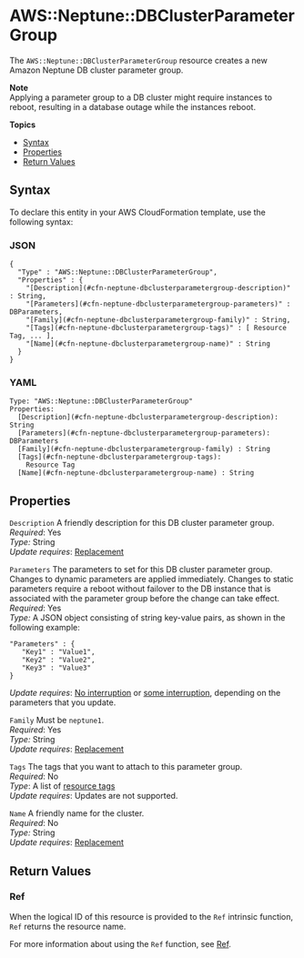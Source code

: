 # AWS::Neptune::DBClusterParameterGroup<a name="aws-resource-neptune-dbclusterparametergroup"></a>

The `AWS::Neptune::DBClusterParameterGroup` resource creates a new Amazon Neptune DB cluster parameter group\.

**Note**  
Applying a parameter group to a DB cluster might require instances to reboot, resulting in a database outage while the instances reboot\.

**Topics**
+ [Syntax](#aws-resource-neptune-dbclusterparametergroup-syntax)
+ [Properties](#aws-resource-neptune-dbclusterparametergroup-properties)
+ [Return Values](#aws-resource-neptune-dbclusterparametergroup-return-value)

## Syntax<a name="aws-resource-neptune-dbclusterparametergroup-syntax"></a>

To declare this entity in your AWS CloudFormation template, use the following syntax:

### JSON<a name="aws-resource-neptune-dbclusterparametergroup-syntax.json"></a>

```
{
  "Type" : "AWS::Neptune::DBClusterParameterGroup",
  "Properties" : {
    "[Description](#cfn-neptune-dbclusterparametergroup-description)" : String,
    "[Parameters](#cfn-neptune-dbclusterparametergroup-parameters)" : DBParameters,
    "[Family](#cfn-neptune-dbclusterparametergroup-family)" : String,
    "[Tags](#cfn-neptune-dbclusterparametergroup-tags)" : [ Resource Tag, ... ],
    "[Name](#cfn-neptune-dbclusterparametergroup-name)" : String
  }
}
```

### YAML<a name="aws-resource-neptune-dbclusterparametergroup-syntax.yaml"></a>

```
Type: "AWS::Neptune::DBClusterParameterGroup"
Properties: 
  [Description](#cfn-neptune-dbclusterparametergroup-description): String
  [Parameters](#cfn-neptune-dbclusterparametergroup-parameters): DBParameters
  [Family](#cfn-neptune-dbclusterparametergroup-family) : String
  [Tags](#cfn-neptune-dbclusterparametergroup-tags):
    Resource Tag 
  [Name](#cfn-neptune-dbclusterparametergroup-name) : String
```

## Properties<a name="aws-resource-neptune-dbclusterparametergroup-properties"></a>

`Description`  <a name="cfn-neptune-dbclusterparametergroup-description"></a>
A friendly description for this DB cluster parameter group\.  
*Required*: Yes  
*Type:* String  
*Update requires*: [Replacement](using-cfn-updating-stacks-update-behaviors.md#update-replacement)

`Parameters`  <a name="cfn-neptune-dbclusterparametergroup-parameters"></a>
The parameters to set for this DB cluster parameter group\.   
Changes to dynamic parameters are applied immediately\. Changes to static parameters require a reboot without failover to the DB instance that is associated with the parameter group before the change can take effect\.  
*Required*: Yes  
*Type:* A JSON object consisting of string key\-value pairs, as shown in the following example:  

```
"Parameters" : {
   "Key1" : "Value1",
   "Key2" : "Value2",
   "Key3" : "Value3"
}
```
*Update requires*: [No interruption](using-cfn-updating-stacks-update-behaviors.md#update-no-interrupt) or [some interruption](using-cfn-updating-stacks-update-behaviors.md#update-some-interrupt), depending on the parameters that you update\.

`Family`  <a name="cfn-neptune-dbclusterparametergroup-family"></a>
Must be `neptune1`\.  
*Required*: Yes  
*Type:* String  
*Update requires*: [Replacement](using-cfn-updating-stacks-update-behaviors.md#update-replacement)

`Tags`  <a name="cfn-neptune-dbclusterparametergroup-tags"></a>
The tags that you want to attach to this parameter group\.  
*Required*: No  
*Type*: A list of [resource tags](aws-properties-resource-tags.md)  
*Update requires*: Updates are not supported\.

`Name`  <a name="cfn-neptune-dbclusterparametergroup-name"></a>
A friendly name for the cluster\.  
*Required*: No  
*Type:* String  
*Update requires*: [Replacement](using-cfn-updating-stacks-update-behaviors.md#update-replacement)

## Return Values<a name="aws-resource-neptune-dbclusterparametergroup-return-value"></a>

### Ref<a name="aws-resource-neptune-dbclusterparametergroup-return-value-ref"></a>

When the logical ID of this resource is provided to the `Ref` intrinsic function, `Ref` returns the resource name\.

For more information about using the `Ref` function, see [Ref](intrinsic-function-reference-ref.md)\.